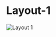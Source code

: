 # Layout-1
![Layout 1](https://user-images.githubusercontent.com/100553759/176012186-31b4bef0-789f-4b75-a1d2-e81015e06193.png)
